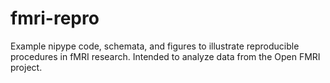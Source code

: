 fmri-repro
==========

Example nipype code, schemata, and figures to illustrate reproducible procedures in fMRI research. Intended to analyze data from the Open FMRI project.
